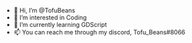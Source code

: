 - 👋 Hi, I’m @TofuBeans
- 👀 I’m interested in Coding
- 🌱 I’m currently learning GDScript
- 📫 You can reach me through my discord, Tofu_Beans#8066

<!---
TofuBeans/TofuBeans is a ✨ special ✨ repository because its `README.md` (this file) appears on your GitHub profile.
You can click the Preview link to take a look at your changes.
--->

